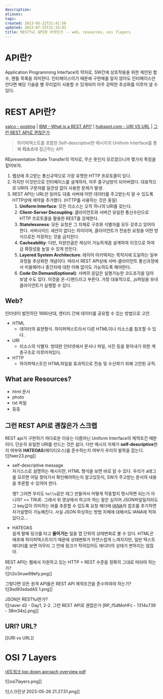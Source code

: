 ```yaml
---
description:
aliases: 
tags: 
created: 2023-05-22T21:41:50
updated: 2023-07-15T21:33:03
title: RESTful API란 무엇인가 -- web, resources, osi 7layers
---
```


# API란?

Application Programming Interface의 약자로, SW간에 상호작용을 위한 제안된 함수, 핸들 목록을 의미한다. 인터페이스이기 때문에 구현체를 알지 않아도 인터페이스만 안다면 해당 기술을 별 무리없이 사용할 수 있게되어 아주 강력한 추상화를 이루어 낼 수 있다.

# REST API란?

[yalco - posting](https://www.yalco.kr/23_rest_api/) | [IBM - What is a REST API?](https://www.ibm.com/topics/rest-apis) | [hubspot.com - URI VS URL](https://blog.hubspot.com/website/uri-vs-url) | [그런 REST API로 괜찮은가](https://youtu.be/RP_f5dMoHFc)

> 하이퍼텍스트를 포함한 Self-descriptive한 메시지의 Uniform Interface를 통해 **리소스**에 접근하는 API

REpresentation State Transfer의 약자로, 무슨 뜻인지 모르겠으니까 몇가지 특징을 짚어보자.

1. 웹상에 주고받는 통신규약으로 가장 유명한 HTTP 프로토콜이 있다.
2. 하지만 이것만으로 인터페이스를 설계하자, 아주 중구남방이 되어버렸다. 대표적으로 URI의 구분자를 일관성 없이 사용한 문제가 발생.
3. REST API는 URL만 읽어도 대충 서버에 어떤 데이터를 주고받는지 알 수 있도록 HTTP상에 제약을 추가했다. (HTTP를 사용하는 것은 동일)
	1. **Uniform Interface**: 모든 리소스는 오직 하나의 URI를 갖는다.
	2. **Client-Server Decoupling**: 클라이언트와 서버간 유일한 통신수단으로 HTTP 프로토콜을 활용한 REST를 강제한다. 
	3. **Statelessness**: 모든 요청은 그 자체로 구조와 식별자를 모두 갖추고 있어야 한다. 서버사이드 세션이 없다는 의미이며, 클라이언트가 전송한 요청을 어떤 방식으로든 저장하는 것을 금지한다.
	4. **Cacheability**: 다만, 자원만큼은 캐싱이 가능하게끔 설계하여 이것으로 하여금 확장성을 높일 수 있게 만든다.
	5. **Layered System Architecture**: 레이어 아키텍처는 목적지에 도달하는 일부 과정을 추상화한 개념이다. 따라서 REST API상에 서버-클라이언트 통신과정에서 미들웨어나 중간자에 대한 이해 없이도 가능하도록 해야한다.
	6. **Code On Demand(optional)**: 서버의 응답은 실행가능한 코드조각을 담아 보낼 수도 있다. 이것을 온-디맨드라고 부른다. 가장 대표적으로, .js파일을 보내 클라이언트가 실행할 수 있다.

## Web?

인터넷이 발전하던 1990년대, 엔티티 간에 데이터를 공유할 수 있는 방법으로 고안. 

- HTML
	- 데이터의 표현형식. 하이퍼텍스트라서 다른 HTML이나 리소스를 참조할 수 있다.
- URI
	- 리소스의 식별자. 방대한 인터넷에서 문서나 파일, 사진 등을 찾아내기 위한 계층구조로 이루어져있다.
- HTTP
	- 하이퍼텍스트인 HTML파일을 효과적으로 전송 및 수신하기 위해 고안된 규칙.

## What are Resources?

- html 문서
- photo
- txt 파일
- 등등

## 그런 REST API로 괜찮은가 스크랩

REST api가 구현하기 까다로운 이유는 다름아닌 Uniform Interface의 제약조건 때문이다. 단순히 유일한 URI를 만드는 것은 쉽다. 다만 메시지 자체가 **self-descriptive**한지 여부와 **HATEOAS**(헤이티오스)를 준수하는지 여부가 우리의 발목을 잡는다.  
![[fwer23.png]]
- self-descriptive message  
	자기스스로 설명하는 메시지란, HTML 형식을 보면 바로 알 수 있다. 우리가 a태그를 모르면 어딜 찾아가서 확인해야하는지 알고있듯이, SW가 주고받는 문서의 내용을 추론할 수 있어야 한다.

	엥? 그러면 우리도 `hello`같은 태그 만들어서 어떻게 작동할지 명시하면 되는거 아니야? => TRUE. 그래서 위 영상에서 하고자 하는 말은 심지어 JSON파일일지라도 그 key값이 의미하는 바를 추론할 수 있도록 요청 헤더에 [IANA](https://www.iana.org/assignments/media-types/media-types.xhtml)의 참조를 추가하면 자가설명이 가능해진다. 사실 JSON 파싱하는 방법 자체에 대해서도 IANA에 적혀있다고...

- HATEOAS  
	쉽게 말해 링크를 타고 **들어가는** 일을 앱 단위의 상태변화로 볼 수 있다. HTML은 애초에 하이퍼텍스트이기 때문에 상태변화가 자연스럽게 느껴지지만, 일반 텍스트 에디터를 보면 아무리 그 안에 링크가 적혀있어도 에디터의 상태가 변하지는 않잖아.

REST API는 웹에서 지원하고 있는 HTTP + REST 수준을 정확히 그대로 따라야 하는가?  
![[h2o3iruw89efy.png]]

그렇다면 모든 원격 API들은 REST API 제약조건을 준수하여야 하는가?  
![[9sd93sdsdAS 1.png]]

JSON은 RESTful한가?  
![[naver d2 - Day1, 2-2. 그런 REST API로 괜찮은가 [RP_f5dMoHFc - 1314x739 - 38m34s].png]]

## URI? URL?

[[URI vs URL]]

# OSI 7 Layers

[네트워크 top down aproach overview pdf](https://1drv.ms/b/s!AgE-lhMulmhxg5UUghoFBc0ThAoxNQ?e=Jtr77T)

![[osi7layers.png]]

![[스크린샷 2023-05-26 21.27.51.png]]
